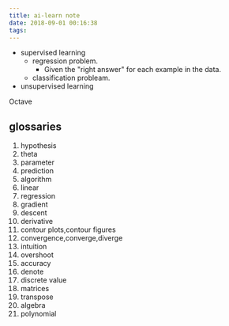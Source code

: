 ```yaml
---
title: ai-learn note
date: 2018-09-01 00:16:38
tags:
---
```



+ supervised learning
  + regression problem.
    + Given the "right answer" for each example in the data.
  + classification probleam.
+ unsupervised learning

Octave


## glossaries ##

1. hypothesis
2. theta
3. parameter
4. prediction
5. algorithm
6. linear
7. regression
8. gradient
9. descent
10. derivative
11. contour plots,contour figures
12. convergence,converge,diverge
13. intuition
14. overshoot
15. accuracy
16. denote
17. discrete value
18. matrices
19. transpose
20. algebra
21. polynomial
